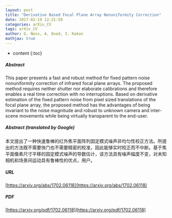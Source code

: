 ```yaml
---
layout: post
title: "Derivative Based Focal Plane Array Nonuniformity Correction"
date: 2017-02-19 12:21:59
categories: arXiv_CV
tags: arXiv_CV
author: G. Ness, A. Oved, I. Kakon
mathjax: true
---
```


* content
{:toc}

##### Abstract
This paper presents a fast and robust method for fixed pattern noise nonuniformity correction of infrared focal plane arrays. The proposed method requires neither shutter nor elaborate calibrations and therefore enables a real time correction with no interruptions. Based on derivative estimation of the fixed pattern noise from pixel sized translations of the focal plane array, the proposed method has the advantages of being invariant to the noise magnitude and robust to unknown camera and inter-scene movements while being virtually transparent to the end-user.

##### Abstract (translated by Google)
本文提出了一种快速鲁棒的红外焦平面阵列固定模式噪声非均匀性校正方法。所提出的方法既不需要快门也不需要精密的校准，因此能够实时校正而不中断。基于焦平面像素尺寸平移的固定模式噪声的导数估计，该方法具有噪声幅度不变，对未知相机和场景间运动具有鲁棒性的优点，用户。

##### URL
[https://arxiv.org/abs/1702.06118](https://arxiv.org/abs/1702.06118)

##### PDF
[https://arxiv.org/pdf/1702.06118](https://arxiv.org/pdf/1702.06118)

